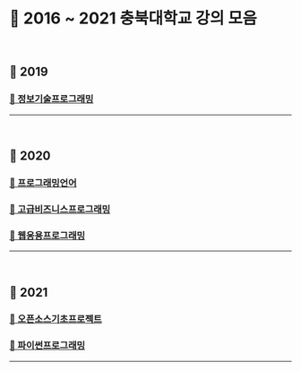 # 📣 2016 ~ 2021 충북대학교 강의 모음

<br>

## 📂 2019

### [📝 정보기술프로그래밍](./CBNU_Information_Technology_Programming)

<hr>
<br>

## 📂 2020

### [📝 프로그래밍언어](./CBNU_Programming_Language)

### [📝 고급비즈니스프로그래밍](./CBNU_Advanced_Business_Programming)

### [📝 웹응용프로그래밍](./CBNU_wp)

<hr>
<br>

## 📂 2021

### [📝 오픈소스기초프로젝트](./CBNU_OpenSourceBasicProject/info1624017)

### [📝 파이썬프로그래밍](./CBNU_Python_Programming)

<hr>
